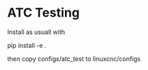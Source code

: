  # ATC Testing

Install as usuall with

pip install -e .

then copy configs/atc_test to linuxcnc/configs

